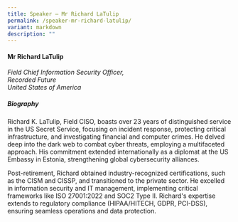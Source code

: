 ```yaml
---
title: Speaker – Mr Richard LaTulip
permalink: /speaker-mr-richard-latulip/
variant: markdown
description: ""
---
```

#### **Mr Richard LaTulip**

*Field Chief Information Security Officer, <br> Recorded Future<br>United States of America*

##### **Biography**
Richard K. LaTulip, Field CISO, boasts over 23 years of distinguished service in the US Secret Service, focusing on incident response, protecting critical infrastructure, and investigating financial and computer crimes. He delved deep into the dark web to combat cyber threats, employing a multifaceted approach. His commitment extended internationally as a diplomat at the US Embassy in Estonia, strengthening global cybersecurity alliances. 
 
Post-retirement, Richard obtained industry-recognized certifications, such as the CISM and CISSP, and transitioned to the private sector. He excelled in information security and IT management, implementing critical frameworks like ISO 27001:2022 and SOC2 Type II. Richard's expertise extends to regulatory compliance (HIPAA/HITECH, GDPR, PCI-DSS), ensuring seamless operations and data protection.
